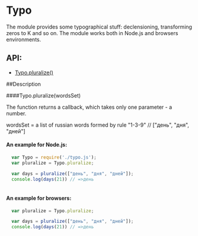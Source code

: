 # Typo
The module provides some typographical stuff: declensioning, transforming zeros to K and so on.
The module works both in Node.js and browsers environments.

## API:
* [Typo.pluralize()](#pluralize)

##Description

####<a name="pluralize"></a>Typo.pluralize(wordsSet)

The function returns a callback, which takes only one parameter - a number.

wordsSet = a list of russian words formed by rule "1-3-9" // ["день", "дня", "дней"]

#### An example for Node.js:
````javascript
  var Typo = require('./typo.js');
  var pluralize = Typo.pluralize;

  var days = pluralize(["день", "дня", "дней"]);
  console.log(days(21)) // =>день
  
````

#### An example for browsers:
````javascript
  var pluralize = Typo.pluralize;

  var days = pluralize(["день", "дня", "дней"]);
  console.log(days(21)) // =>день
  
````